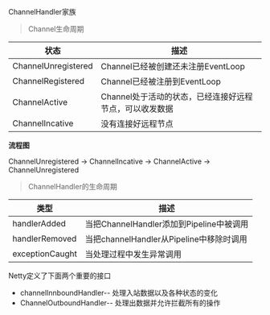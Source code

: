 ChannelHandler家族

> Channel生命周期

| 状态 |描述|
|-----|---------|
|ChannelUnregistered| Channel已经被创建还未注册EventLoop|
|ChannelRegistered| Channel已经被注册到EventLoop|
|ChannelActive|Channel处于活动的状态，已经连接好远程节点，可以收发数据|
|ChannelIncative| 没有连接好远程节点|

**流程图**

ChannelUnregistered -> ChannelIncative -> ChannelActive -> ChannelUnregistered

> ChannelHandler的生命周期

|类型|描述|
|----|-----|
|handlerAdded| 当把ChannelHandler添加到Pipeline中被调用|
|handlerRemoved| 当把channelHandler从Pipeline中移除时调用|
|exceptionCaught| 当处理过程中发生异常调用|

Netty定义了下面两个重要的接口
* channelInnboundHandler-- 处理入站数据以及各种状态的变化
* ChannelOutboundHandler-- 处理出数据并允许拦截所有的操作

